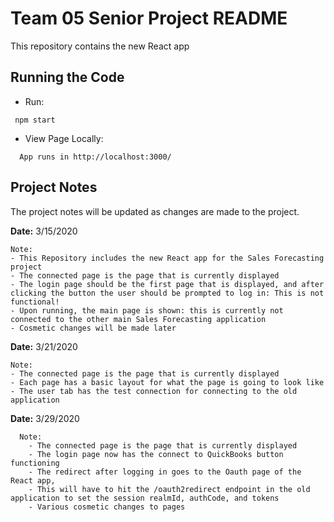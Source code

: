 # Team 05 Senior Project README
This repository contains the new React app

## Running the Code

   * Run:
  ```
   npm start
   ```

  * View Page Locally:
  ```
    App runs in http://localhost:3000/
   ```

## Project Notes
The project notes will be updated as changes are made to the project.   

   **Date:** 3/15/2020
   
    Note:
    - This Repository includes the new React app for the Sales Forecasting project
    - The connected page is the page that is currently displayed
    - The login page should be the first page that is displayed, and after clicking the button the user should be prompted to log in: This is not functional!
    - Upon running, the main page is shown: this is currently not connected to the other main Sales Forecasting application
    - Cosmetic changes will be made later

   **Date:** 3/21/2020
   
    Note:
    - The connected page is the page that is currently displayed
    - Each page has a basic layout for what the page is going to look like
    - The user tab has the test connection for connecting to the old application
   
   **Date:** 3/29/2020
   
      Note:
        - The connected page is the page that is currently displayed
        - The login page now has the connect to QuickBooks button functioning
        - The redirect after logging in goes to the Oauth page of the React app, 
        - This will have to hit the /oauth2redirect endpoint in the old application to set the session realmId, authCode, and tokens
        - Various cosmetic changes to pages 
   
   
